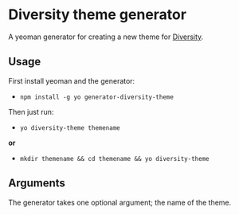 Diversity theme generator
=======================
A yeoman generator for creating a new theme for [Diversity]('https://diversity.io/').

Usage
-----------------------
First install yeoman and the generator:
 * `npm install -g yo generator-diversity-theme`


Then just run:
 * `yo diversity-theme themename`

 **or**
 * `mkdir themename && cd themename && yo diversity-theme`


Arguments
-----------------------
The generator takes one optional argument; the name of the theme.
